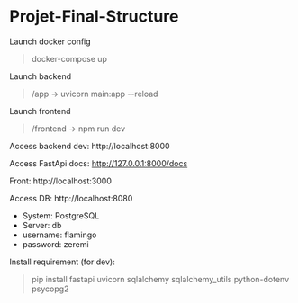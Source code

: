 # Projet-Final-Structure

Launch docker config

> docker-compose up

Launch backend

> /app -> uvicorn main:app --reload

Launch frontend

> /frontend -> npm run dev

Access backend dev: http://localhost:8000

<!-- Access backend prod: http://localhost:5226 -->

Access FastApi docs: http://127.0.0.1:8000/docs

Front: http://localhost:3000

Access DB: http://localhost:8080

- System: PostgreSQL
- Server: db
- username: flamingo
- password: zeremi

Install requirement (for dev):

> pip install fastapi uvicorn sqlalchemy sqlalchemy_utils python-dotenv psycopg2
